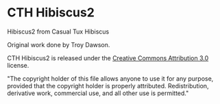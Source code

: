 # CTH Hibiscus2

Hibiscus2 from Casual Tux Hibiscus

Original work done by Troy Dawson.

CTH Hibiscus2 is released under the <a href="http://creativecommons.org/licenses/by/3.0/"> Creative Commons Attribution 3.0 </a> license.

&quot;The copyright holder of this file allows anyone to use it for any purpose, provided that the copyright holder is properly attributed. Redistribution, derivative work, commercial use, and all other use is permitted.&quot;
